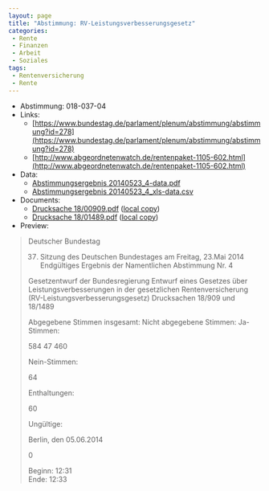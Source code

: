 ```yaml
---
layout: page
title: "Abstimmung: RV-Leistungsverbesserungsgesetz"
categories:
 - Rente
 - Finanzen
 - Arbeit
 - Soziales
tags:
 - Rentenversicherung
 - Rente
---
```


* Abstimmung: 018-037-04
* Links: 
    * [https://www.bundestag.de/parlament/plenum/abstimmung/abstimmung?id=278](https://www.bundestag.de/parlament/plenum/abstimmung/abstimmung?id=278)
    * [http://www.abgeordnetenwatch.de/rentenpaket-1105-602.html](http://www.abgeordnetenwatch.de/rentenpaket-1105-602.html)
* Data: 
    * [Abstimmungsergebnis 20140523_4-data.pdf](/res/abstimmungsliste/20140523_4-data.pdf)
    * [Abstimmungsergebnis 20140523_4_xls-data.csv](/res/abstimmungsliste/analyses/20140523_4_xls-data.csv)
* Documents: 
    * [Drucksache 18/00909.pdf](http://dip21.bundestag.de/dip21/btd/18/009/1800909.pdf) ([local copy](/res/abstimmungsdaten/018-037-04/1800909.pdf))
    * [Drucksache 18/01489.pdf](http://dip21.bundestag.de/dip21/btd/18/014/1801489.pdf) ([local copy](/res/abstimmungsdaten/018-037-04/1801489.pdf))
* Preview: 
> Deutscher Bundestag
> 
> 37. Sitzung des Deutschen Bundestages
> am Freitag, 23.Mai 2014
> Endgültiges Ergebnis der Namentlichen Abstimmung Nr. 4
> 
> Gesetzentwurf der Bundesregierung
> Entwurf eines Gesetzes über Leistungsverbesserungen in der gesetzlichen
> Rentenversicherung (RV-Leistungsverbesserungsgesetz)
> Drucksachen 18/909 und 18/1489
> 
> Abgegebene Stimmen insgesamt:
> Nicht abgegebene Stimmen:
> Ja-Stimmen:
> 
> 584
> 47
> 460
> 
> Nein-Stimmen:
> 
> 64
> 
> Enthaltungen:
> 
> 60
> 
> Ungültige:
> 
> Berlin, den 05.06.2014
> 
> 0
> 
> Beginn: 12:31  
> Ende: 12:33
